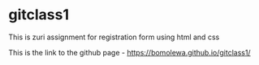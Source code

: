 # gitclass1
This is zuri assignment for registration form using html and css


This is the link to the github page - https://bomolewa.github.io/gitclass1/
